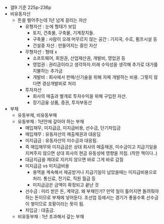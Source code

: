 - 갤9 기준 225p-236p
- 비유동자산
  - 돈을 벌어주는데 1년 넘게 걸리는 자산
    - 유형자산 : 눈에 형태가 보임
      - 토지, 건축물, 구축물, 기계장치들. 
      - 구축물 : 사람이 오래 머무르지 않는 공간 : 기지국, 수로, 펌프시설 등
      - 건설중 자산 : 만들어지는 중인 자산
    - 무형자산 : 형태 x
      - 소프트웨어, 회원권, 산업재산권, 개발비, 영업권 등
      - 영업권 : 권리금이라고 생각하자.미래 수익성을 생각해 추가로 대가를 지불하는 추가금
      - 개발비 : 회사에서 판매/신기술을 위해 자체 개발하는 비용. 그렇지 않다면 경상개발비로 처리
    - 투자자산
      - 회사의 매출과 별개로 투자수익을 위해 구입한 자산. 
      - 장기금융 상품, 증권, 투자부동산
- 부채
  - 유동부채, 비유동부채
  - 유동부채 : 1년안에 갚아야 하는 부채
    - 매입채무, 미지급금, 미지급비용, 선수금, 단기차입금
    - 매입채무 : 유동자산의 매출채권과 대응딤
    - 미지급금 : 유동자산의 미수금과 대응됨.
    - 즉 매입채무와 미지급금은 상대 회사의 매출채권, 미수금이고 지급기일을 지켜주지 않으면 상대 회사의 현금 유동성에 영향을 끼침. (착한 책이다..)
    - 대금지급을 제대로 지키지 않으면 바로 그게 바로 갑질
    - 미지급금 vs 미지급비용
      - 용역을 계속해서 제공받거나 지급기일이 남았을때는 미지급비용으로 처리. 통신료, 전기료, 직원 월급 등
      - 미지급금은 금액이 확정되고 끝난 것
    - 선수금 : 미리 받은 돈, 계약금. 왜 부채인가? 만약 일이 틀어지면 돌려줘야 하는 돈이므로 부채에 넣어둔다. 조선업 등에서는 경기가 좋을수록 선수금이 쌓이므로 호황이라는 뜻이 됨. 
    - 차입금 : 대출금. 
  - 비유동부채 : 1년 초과해서 갚는 부채
  
